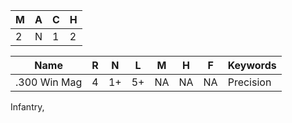 
| M   | A   | C   | H   |
| --- | --- | --- | --- |
| 2   | N   | 1   | 2   |

| Name         | R   | N   | L   | M   | H   | F   | Keywords  |
| ------------ | --- | --- | --- | --- | --- | --- | --------- |
| .300 Win Mag | 4   | 1+  | 5+  | NA  | NA  | NA  | Precision |
Infantry, 